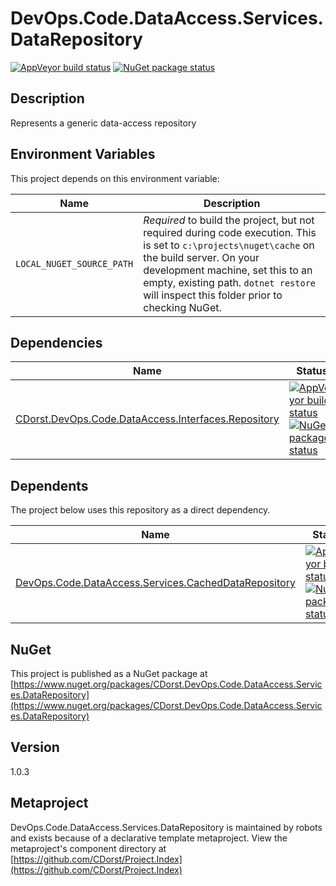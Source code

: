 # DevOps.Code.DataAccess.Services.DataRepository

[![AppVeyor build status](https://img.shields.io/appveyor/ci/cdorst/devops-code-dataaccess-services-datarepository.svg?label=AppVeyor&style=for-the-badge)](https://ci.appveyor.com/project/cdorst/devops-code-dataaccess-services-datarepository)
[![NuGet package status](https://img.shields.io/nuget/v/CDorst.DevOps.Code.DataAccess.Services.DataRepository.svg?label=NuGet&style=for-the-badge)](https://www.nuget.org/packages/CDorst.DevOps.Code.DataAccess.Services.DataRepository)

## Description

Represents a generic data-access repository

## Environment Variables

This project depends on this environment variable:

Name | Description
---- | -----------
`LOCAL_NUGET_SOURCE_PATH` | *Required* to build the project, but not required during code execution. This is set to `c:\projects\nuget\cache` on the build server. On your development machine, set this to an empty, existing path. `dotnet restore` will inspect this folder prior to checking NuGet.

## Dependencies

Name | Status
---- | ------
[CDorst.DevOps.Code.DataAccess.Interfaces.Repository](https://github.com/CDorst/DevOps.Code.DataAccess.Interfaces.Repository) | [![AppVeyor build status](https://img.shields.io/appveyor/ci/cdorst/devops-code-dataaccess-interfaces-repository.svg?label=AppVeyor&style=flat-square)](https://ci.appveyor.com/project/cdorst/devops-code-dataaccess-interfaces-repository) [![NuGet package status](https://img.shields.io/nuget/v/CDorst.DevOps.Code.DataAccess.Interfaces.Repository.svg?label=NuGet&style=flat-square)](https://www.nuget.org/packages/CDorst.DevOps.Code.DataAccess.Interfaces.Repository)

## Dependents

The project below uses this repository as a direct dependency.

Name | Status
---- | ------
[DevOps.Code.DataAccess.Services.CachedDataRepository](https://github.com/CDorst/DevOps.Code.DataAccess.Services.CachedDataRepository) | [![AppVeyor build status](https://img.shields.io/appveyor/ci/cdorst/devops-code-dataaccess-services-cacheddatareposito.svg?label=AppVeyor&style=flat-square)](https://ci.appveyor.com/project/cdorst/devops-code-dataaccess-services-cacheddatareposito) [![NuGet package status](https://img.shields.io/nuget/v/CDorst.DevOps.Code.DataAccess.Services.CachedDataRepository.svg?label=NuGet&style=flat-square)](https://www.nuget.org/packages/CDorst.DevOps.Code.DataAccess.Services.CachedDataRepository)

## NuGet


This project is published as a NuGet package at [https://www.nuget.org/packages/CDorst.DevOps.Code.DataAccess.Services.DataRepository](https://www.nuget.org/packages/CDorst.DevOps.Code.DataAccess.Services.DataRepository)

## Version

1.0.3

## Metaproject

DevOps.Code.DataAccess.Services.DataRepository is maintained by robots and exists because of a declarative template metaproject. View the metaproject's component directory at [https://github.com/CDorst/Project.Index](https://github.com/CDorst/Project.Index)

